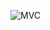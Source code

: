 ![MVC](https://github.com/LuisSCardoso/Bertoti/assets/112117985/3f29705e-0853-4bab-9cab-4beadd47329e)
